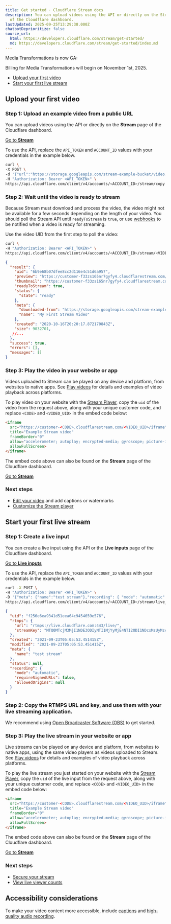 ```yaml
---
title: Get started · Cloudflare Stream docs
description: You can upload videos using the API or directly on the Stream page
  of the Cloudflare dashboard.
lastUpdated: 2025-09-25T13:29:38.000Z
chatbotDeprioritize: false
source_url:
  html: https://developers.cloudflare.com/stream/get-started/
  md: https://developers.cloudflare.com/stream/get-started/index.md
---
```


Media Transformations is now GA:

Billing for Media Transformations will begin on November 1st, 2025.

* [Upload your first video](https://developers.cloudflare.com/stream/get-started#upload-your-first-video)
* [Start your first live stream](https://developers.cloudflare.com/stream/get-started#start-your-first-live-stream)

## Upload your first video

### Step 1: Upload an example video from a public URL

You can upload videos using the API or directly on the **Stream** page of the Cloudflare dashboard.

[Go to **Stream**](https://dash.cloudflare.com/?to=/:account/stream)

To use the API, replace the `API_TOKEN` and `ACCOUNT_ID` values with your credentials in the example below.

```bash
curl \
-X POST \
-d '{"url":"https://storage.googleapis.com/stream-example-bucket/video.mp4","meta":{"name":"My First Stream Video"}}' \
-H "Authorization: Bearer <API_TOKEN>" \
https://api.cloudflare.com/client/v4/accounts/<ACCOUNT_ID>/stream/copy
```

### Step 2: Wait until the video is ready to stream

Because Stream must download and process the video, the video might not be available for a few seconds depending on the length of your video. You should poll the Stream API until `readyToStream` is `true`, or use [webhooks](https://developers.cloudflare.com/stream/manage-video-library/using-webhooks/) to be notified when a video is ready for streaming.

Use the video UID from the first step to poll the video:

```bash
curl \
-H "Authorization: Bearer <API_TOKEN>" \
https://api.cloudflare.com/client/v4/accounts/<ACCOUNT_ID>/stream/<VIDEO_UID>
```

```json
{
  "result": {
    "uid": "6b9e68b07dfee8cc2d116e4c51d6a957",
    "preview": "https://customer-f33zs165nr7gyfy4.cloudflarestream.com/6b9e68b07dfee8cc2d116e4c51d6a957/watch",
    "thumbnail": "https://customer-f33zs165nr7gyfy4.cloudflarestream.com/6b9e68b07dfee8cc2d116e4c51d6a957/thumbnails/thumbnail.jpg",
    "readyToStream": true,
    "status": {
      "state": "ready"
    },
    "meta": {
      "downloaded-from": "https://storage.googleapis.com/stream-example-bucket/video.mp4",
      "name": "My First Stream Video"
    },
    "created": "2020-10-16T20:20:17.872170843Z",
    "size": 9032701,
   //...
  },
  "success": true,
  "errors": [],
  "messages": []
}
```

### Step 3: Play the video in your website or app

Videos uploaded to Stream can be played on any device and platform, from websites to native apps. See [Play videos](https://developers.cloudflare.com/stream/viewing-videos) for details and examples of video playback across platforms.

To play video on your website with the [Stream Player](https://developers.cloudflare.com/stream/viewing-videos/using-the-stream-player/), copy the `uid` of the video from the request above, along with your unique customer code, and replace `<CODE>` and `<VIDEO_UID>` in the embed code below:

```html
<iframe
  src="https://customer-<CODE>.cloudflarestream.com/<VIDEO_UID>/iframe"
  title="Example Stream video"
  frameBorder="0"
  allow="accelerometer; autoplay; encrypted-media; gyroscope; picture-in-picture"
  allowFullScreen>
</iframe>
```

The embed code above can also be found on the **Stream** page of the Cloudflare dashboard.

[Go to **Stream**](https://dash.cloudflare.com/?to=/:account/stream)

### Next steps

* [Edit your video](https://developers.cloudflare.com/stream/edit-videos/) and add captions or watermarks
* [Customize the Stream player](https://developers.cloudflare.com/stream/viewing-videos/using-the-stream-player/)

## Start your first live stream

### Step 1: Create a live input

You can create a live input using the API or the **Live inputs** page of the Cloudflare dashboard.

[Go to **Live inputs**](https://dash.cloudflare.com/?to=/:account/stream/inputs)

To use the API, replace the `API_TOKEN` and `ACCOUNT_ID` values with your credentials in the example below.

```bash
curl -X POST \
-H "Authorization: Bearer <API_TOKEN>" \
-D '{"meta": {"name":"test stream"},"recording": { "mode": "automatic" }}' \
https://api.cloudflare.com/client/v4/accounts/<ACCOUNT_ID>/stream/live_inputs
```

```json
{
  "uid": "f256e6ea9341d51eea64c9454659e576",
  "rtmps": {
    "url": "rtmps://live.cloudflare.com:443/live/",
    "streamKey": "MTQ0MTcjM3MjI1NDE3ODIyNTI1MjYyMjE4NTI2ODI1NDcxMzUyMzcf256e6ea9351d51eea64c9454659e576"
  },
  "created": "2021-09-23T05:05:53.451415Z",
  "modified": "2021-09-23T05:05:53.451415Z",
  "meta": {
    "name": "test stream"
  },
  "status": null,
  "recording": {
    "mode": "automatic",
    "requireSignedURLs": false,
    "allowedOrigins": null
  }
}
```

### Step 2: Copy the RTMPS URL and key, and use them with your live streaming application.

We recommend using [Open Broadcaster Software (OBS)](https://obsproject.com/) to get started.

### Step 3: Play the live stream in your website or app

Live streams can be played on any device and platform, from websites to native apps, using the same video players as videos uploaded to Stream. See [Play videos](https://developers.cloudflare.com/stream/viewing-videos) for details and examples of video playback across platforms.

To play the live stream you just started on your website with the [Stream Player](https://developers.cloudflare.com/stream/viewing-videos/using-the-stream-player/), copy the `uid` of the live input from the request above, along with your unique customer code, and replace `<CODE>` and `<VIDEO_UID>` in the embed code below:

```html
<iframe
  src="https://customer-<CODE>.cloudflarestream.com/<VIDEO_UID>/iframe"
  title="Example Stream video"
  frameBorder="0"
  allow="accelerometer; autoplay; encrypted-media; gyroscope; picture-in-picture"
  allowFullScreen>
</iframe>
```

The embed code above can also be found on the **Stream** page of the Cloudflare dashboard.

[Go to **Stream**](https://dash.cloudflare.com/?to=/:account/stream)

### Next steps

* [Secure your stream](https://developers.cloudflare.com/stream/viewing-videos/securing-your-stream/)
* [View live viewer counts](https://developers.cloudflare.com/stream/getting-analytics/live-viewer-count/)

## Accessibility considerations

To make your video content more accessible, include [captions](https://developers.cloudflare.com/stream/edit-videos/adding-captions/) and [high-quality audio recording](https://www.w3.org/WAI/media/av/av-content/).
